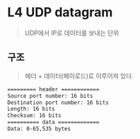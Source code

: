 # L4 UDP datagram

> UDP에서 IP로 데이터를 보내는 단위

## 구조

> 헤더 + 데이터(페이로드)로 이루어져 있다.

```sh
========= header ============
Source port number: 16 bits
Destination port number: 16 bits
Length: 16 bits
Checksum: 16 bits
========== data =============
Data: 0-65,535 bytes
```
